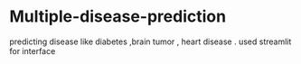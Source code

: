 # Multiple-disease-prediction
predicting disease like diabetes ,brain tumor , heart disease . used streamlit for interface
